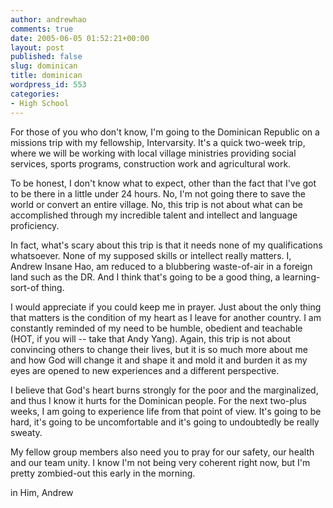 ```yaml
---
author: andrewhao
comments: true
date: 2005-06-05 01:52:21+00:00
layout: post
published: false
slug: dominican
title: dominican
wordpress_id: 553
categories:
- High School
---
```


For those of you who don't know, I'm going to the Dominican Republic on a missions trip with my fellowship, Intervarsity. It's a quick two-week trip, where we will be working with local village ministries providing social services, sports programs, construction work and agricultural work.

To be honest, I don't know what to expect, other than the fact that I've got to be there in a little under 24 hours. No, I'm not going there to save the world or convert an entire village. No, this trip is not about what can be accomplished through my incredible talent and intellect and language proficiency.

In fact, what's scary about this trip is that it needs none of my qualifications whatsoever. None of my supposed skills or intellect really matters. I, Andrew Insane Hao, am reduced to a blubbering waste-of-air in a foreign land such as the DR. And I think that's going to be a good thing, a learning-sort-of thing.

I would appreciate if you could keep me in prayer. Just about the only thing that matters is the condition of my heart as I leave for another country. I am constantly reminded of my need to be humble, obedient and teachable (HOT, if you will -- take that Andy Yang). Again, this trip is not about convincing others to change their lives, but it is so much more about me and how God will change it and shape it and mold it and burden it as my eyes are opened to new experiences and a different perspective.

I believe that God's heart burns strongly for the poor and the marginalized, and thus I know it hurts for the Dominican people. For the next two-plus weeks, I am going to experience life from that point of view. It's going to be hard, it's going to be uncomfortable and it's going to undoubtedly be really sweaty.

My fellow group members also need you to pray for our safety, our health and our team unity. I know I'm not being very coherent right now, but I'm pretty zombied-out this early in the morning.

in Him,
Andrew

